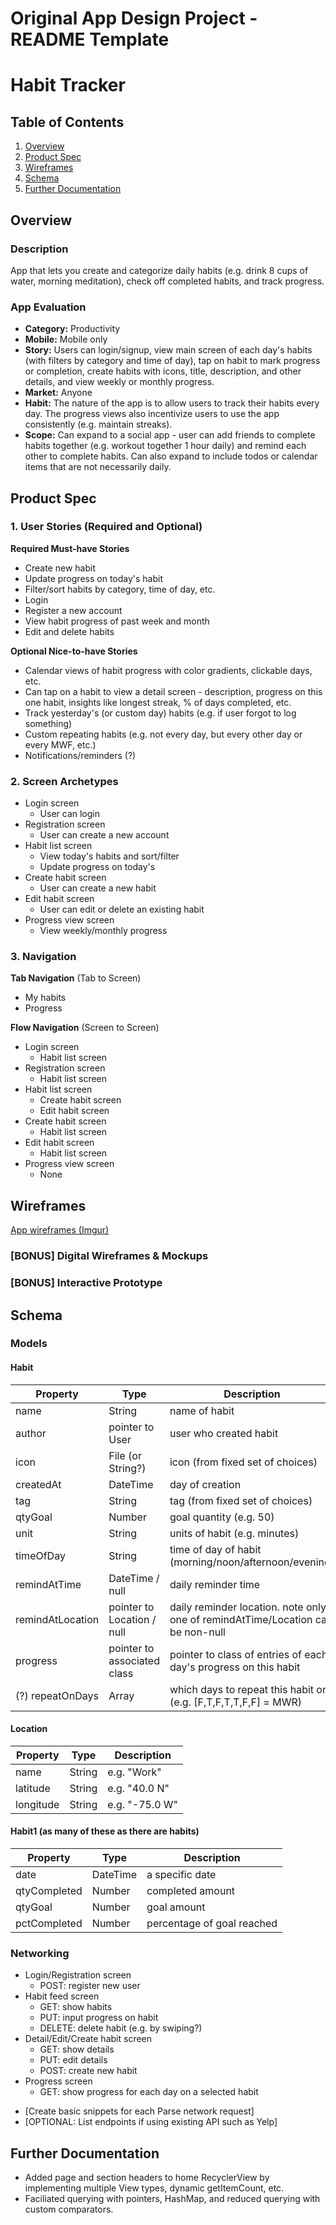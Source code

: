 Original App Design Project - README Template
===

# Habit Tracker

## Table of Contents
1. [Overview](#Overview)
1. [Product Spec](#Product-Spec)
1. [Wireframes](#Wireframes)
2. [Schema](#Schema)
3. [Further Documentation](#Further-Documentation)

## Overview
### Description
App that lets you create and categorize daily habits (e.g. drink 8 cups of water, morning meditation), check off completed habits, and track progress.

### App Evaluation

- **Category:** Productivity
- **Mobile:** Mobile only
- **Story:** Users can login/signup, view main screen of each day's habits (with filters by category and time of day), tap on habit to mark progress or completion, create habits with icons, title, description, and other details, and view weekly or monthly progress. 
- **Market:** Anyone 
- **Habit:** The nature of the app is to allow users to track their habits every day. The progress views also incentivize users to use the app consistently (e.g. maintain streaks).
- **Scope:** Can expand to a social app - user can add friends to complete habits together (e.g. workout together 1 hour daily) and remind each other to complete habits. Can also expand to include todos or calendar items that are not necessarily daily. 

## Product Spec

### 1. User Stories (Required and Optional)

**Required Must-have Stories**

* Create new habit
* Update progress on today's habit
* Filter/sort habits by category, time of day, etc.
* Login
* Register a new account
* View habit progress of past week and month
* Edit and delete habits

**Optional Nice-to-have Stories**

* Calendar views of habit progress with color gradients, clickable days, etc. 
* Can tap on a habit to view a detail screen - description, progress on this one habit, insights like longest streak, % of days completed, etc.
* Track yesterday's (or custom day) habits (e.g. if user forgot to log something)
* Custom repeating habits (e.g. not every day, but every other day or every MWF, etc.)
* Notifications/reminders (?)

### 2. Screen Archetypes

* Login screen
    * User can login
* Registration screen
    * User can create a new account
* Habit list screen
    * View today's habits and sort/filter
    * Update progress on today's 
* Create habit screen
    * User can create a new habit
* Edit habit screen
    * User can edit or delete an existing habit
* Progress view screen
    * View weekly/monthly progress 

### 3. Navigation

**Tab Navigation** (Tab to Screen)

* My habits
* Progress

**Flow Navigation** (Screen to Screen)

* Login screen
    * Habit list screen
* Registration screen
    * Habit list screen
* Habit list screen
    * Create habit screen
    * Edit habit screen
* Create habit screen
    * Habit list screen
* Edit habit screen
    * Habit list screen
* Progress view screen
    * None

## Wireframes
[App wireframes (Imgur)](https://imgur.com/a/f90ubTL)

### [BONUS] Digital Wireframes & Mockups

### [BONUS] Interactive Prototype

## Schema 

### Models

#### Habit

| Property         | Type                        | Description                                                                     |
|------------------|-----------------------------|---------------------------------------------------------------------------------|
| name             | String                      | name of habit                                                                   |
| author           | pointer to User             | user who created habit                                                          |
| icon             | File (or String?)           | icon (from fixed set of choices)                                                |
| createdAt        | DateTime                    | day of creation                                                                 |
| tag              | String                      | tag (from fixed set of choices)                                                 |
| qtyGoal          | Number                      | goal quantity (e.g. 50)                                                         |
| unit             | String                      | units of habit (e.g. minutes)                                                   |
| timeOfDay        | String                      | time of day of habit (morning/noon/afternoon/evening)                           |
| remindAtTime     | DateTime / null             | daily reminder time                                                             |
| remindAtLocation | pointer to Location / null  | daily reminder location. note only one of remindAtTime/Location can be non-null |
| progress         | pointer to associated class | pointer to class of entries of each day's progress on this habit                |
| (?) repeatOnDays | Array                       | which days to repeat this habit on (e.g. [F,T,F,T,T,F,F] = MWR)                 |

#### Location

| Property  | Type   | Description    |
|-----------|--------|----------------|
| name      | String | e.g. "Work"    |
| latitude  | String | e.g. "40.0 N"  |
| longitude | String | e.g. "-75.0 W" |

#### Habit1 (as many of these as there are habits)

| Property     | Type     | Description                |
|--------------|----------|----------------------------|
| date         | DateTime | a specific date            |
| qtyCompleted | Number   | completed amount           |
| qtyGoal      | Number   | goal amount                |
| pctCompleted | Number   | percentage of goal reached |

### Networking

* Login/Registration screen
   * POST: register new user
* Habit feed screen
   * GET: show habits
   * PUT: input progress on habit
   * DELETE: delete habit (e.g. by swiping?)
* Detail/Edit/Create habit screen
   * GET: show details
   * PUT: edit details
   * POST: create new habit
* Progress screen
   * GET: show progress for each day on a selected habit

- [Create basic snippets for each Parse network request]
- [OPTIONAL: List endpoints if using existing API such as Yelp]

## Further Documentation

* Added page and section headers to home RecyclerView by implementing multiple View types, dynamic getItemCount, etc.
* Faciliated querying with pointers, HashMap, and reduced querying with custom comparators. 
